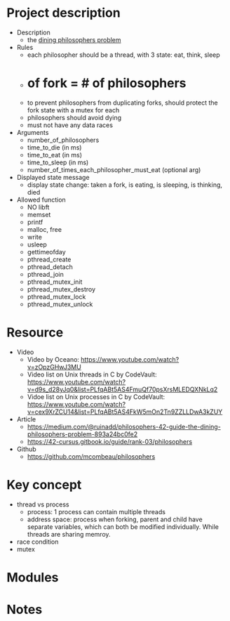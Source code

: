 # Project description
- Description
    - the [dining philosophers problem](https://en.wikipedia.org/wiki/Dining_philosophers_problem)
- Rules
    - each philosopher should be a thread, with 3 state: eat, think, sleep
    - # of fork = # of philosophers
    - to prevent philosophers from duplicating forks, should protect the fork state with a mutex for each
    - philosophers should avoid dying
    - must not have any data races
- Arguments
    - number_of_philosophers
    - time_to_die (in ms)
    - time_to_eat (in ms)
    - time_to_sleep (in ms)
    - number_of_times_each_philosopher_must_eat (optional arg)
- Displayed state message
    - display state change: taken a fork, is eating, is sleeping, is thinking, died
- Allowed function
    - NO libft
    - memset
    - printf
    - malloc, free
    - write
    - usleep
    - gettimeofday
    - pthread_create
    - pthread_detach
    - pthread_join
    - pthread_mutex_init
    - pthread_mutex_destroy
    - pthread_mutex_lock
    - pthread_mutex_unlock

# Resource
- Video
  - Video by Oceano: https://www.youtube.com/watch?v=zOpzGHwJ3MU
  - Video list on Unix threads in C by CodeVault: https://www.youtube.com/watch?v=d9s_d28yJq0&list=PLfqABt5AS4FmuQf70psXrsMLEDQXNkLq2
  - Vidoe list on Unix processes in C by CodeVault: https://www.youtube.com/watch?v=cex9XrZCU14&list=PLfqABt5AS4FkW5mOn2Tn9ZZLLDwA3kZUY
- Article
  - https://medium.com/@ruinadd/philosophers-42-guide-the-dining-philosophers-problem-893a24bc0fe2
  - https://42-cursus.gitbook.io/guide/rank-03/philosophers
- Github
  - https://github.com/mcombeau/philosophers

# Key concept
- thread vs process
  - process: 1 process can contain multiple threads
  - address space: process when forking, parent and child have separate variables, which can both be modified individually. While threads are sharing memroy.
- race condition
- mutex



# Modules

# Notes